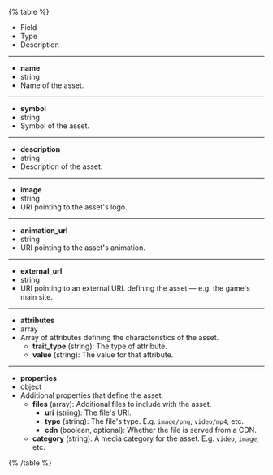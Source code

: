 {% table %}

- Field
- Type
- Description

---

- **name**
- string
- Name of the asset.

---

- **symbol**
- string
- Symbol of the asset.

---

- **description**
- string
- Description of the asset.

---

- **image**
- string
- URI pointing to the asset's logo.

---

- **animation_url**
- string
- URI pointing to the asset's animation.

---

- **external_url**
- string
- URI pointing to an external URL defining the asset — e.g. the game's main site.

---

- **attributes**
- array
- Array of attributes defining the characteristics of the asset.
  - **trait_type** (string): The type of attribute.
  - **value** (string): The value for that attribute.

---

- **properties**
- object
- Additional properties that define the asset.
  - **files** (array): Additional files to include with the asset.
    - **uri** (string): The file's URI.
    - **type** (string): The file's type. E.g. `image/png`, `video/mp4`, etc.
    - **cdn** (boolean, optional): Whether the file is served from a CDN.
  - **category** (string): A media category for the asset. E.g. `video`, `image`, etc.

{% /table %}
